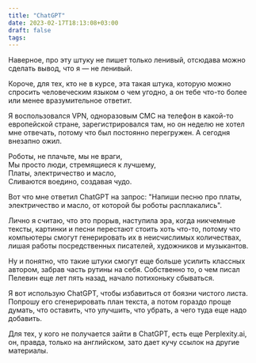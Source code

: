 ```yaml
---
title: "ChatGPT"
date: 2023-02-17T18:13:08+03:00
draft: false
tags:
---
```


Наверное, про эту штуку не пишет только ленивый, отсюдава можно сделать вывод, что я — не ленивый.

Короче, для тех, кто не в курсе, эта такая штука, которую можно спросить человеческим языком о чем угодно, а он тебе что-то более или менее вразумительное ответит.

<!--more-->

Я воспользовался VPN, одноразовым СМС на телефон в какой-то европейской стране, зарегистрировался там, но он неделю не хотел мне отвечать, потому что был постоянно перегружен. А сегодня внезапно ожил.

Роботы, не плачьте, мы не враги,\
Мы просто люди, стремящиеся к лучшему,\
Платы, электричество и масло,\
Сливаются воедино, создавая чудо.

Вот что мне ответил ChatGPT на запрос: "Напиши песню про платы, электричество и масло, от которой бы роботы расплакались".

Лично я считаю, что это прорыв, наступила эра, когда никчемные тексты, картинки и песни перестают стоить хоть что-то, потому что компьютеры смогут генерировать их в неисчислимых количествах, лишая работы посредственных писателей, художников и музыкантов.

Ну и понятно, что такие штуки смогут еще больше усилить классных автором, забрав часть рутины на себя. Собственно то, о чем писал Пелевин еще лет пять назад, начало потихоньку сбываться.

Я вот использую ChatGPT, чтобы избавиться от боязни чистого листа. Попрошу его сгенерировать план текста, а потом гораздо проще думать, что оставить, что улучшить, что убрать, а чего туда еще надо добавить.

Для тех, у кого не получается зайти в ChatGPT, есть еще Perplexity.ai, он, правда, только на английском, зато дает кучу ссылок на другие материалы.
